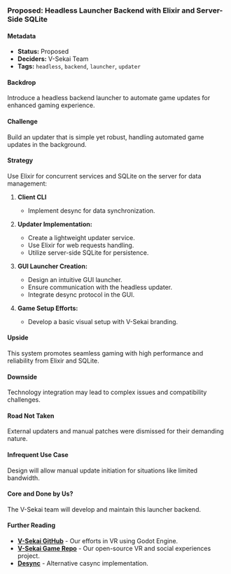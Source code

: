 ### Proposed: Headless Launcher Backend with Elixir and Server-Side SQLite

#### Metadata

- **Status:** Proposed
- **Deciders:** V-Sekai Team
- **Tags:** `headless`, `backend`, `launcher`, `updater`

#### Backdrop

Introduce a headless backend launcher to automate game updates for enhanced gaming experience.

#### Challenge

Build an updater that is simple yet robust, handling automated game updates in the background.

#### Strategy

Use Elixir for concurrent services and SQLite on the server for data management:

1. **Client CLI**

   - Implement desync for data synchronization.

2. **Updater Implementation:**

   - Create a lightweight updater service.
   - Use Elixir for web requests handling.
   - Utilize server-side SQLite for persistence.

3. **GUI Launcher Creation:**

   - Design an intuitive GUI launcher.
   - Ensure communication with the headless updater.
   - Integrate desync protocol in the GUI.

4. **Game Setup Efforts:**
   - Develop a basic visual setup with V-Sekai branding.

#### Upside

This system promotes seamless gaming with high performance and reliability from Elixir and SQLite.

#### Downside

Technology integration may lead to complex issues and compatibility challenges.

#### Road Not Taken

External updaters and manual patches were dismissed for their demanding nature.

#### Infrequent Use Case

Design will allow manual update initiation for situations like limited bandwidth.

#### Core and Done by Us?

The V-Sekai team will develop and maintain this launcher backend.

#### Further Reading

- [**V-Sekai GitHub**](https://github.com/v-sekai) - Our efforts in VR using Godot Engine.
- [**V-Sekai Game Repo**](https://github.com/v-sekai/v-sekai-game) - Our open-source VR and social experiences project.
- [**Desync**](https://github.com/folbricht/desync) - Alternative casync implementation.
